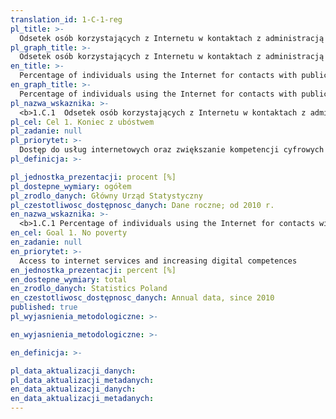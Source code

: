 ```yaml
---
translation_id: 1-C-1-reg
pl_title: >-
  Odsetek osób korzystających z Internetu w kontaktach z administracją publiczną
pl_graph_title: >-
  Odsetek osób korzystających z Internetu w kontaktach z administracją publiczną
en_title: >-
  Percentage of individuals using the Internet for contacts with public authorities or public services for submitting completed forms  
en_graph_title: >-
  Percentage of individuals using the Internet for contacts with public authorities or public services for submitting completed forms
pl_nazwa_wskaznika: >-
  <b>1.C.1  Odsetek osób korzystających z Internetu w kontaktach z administracją publiczną</b>
pl_cel: Cel 1. Koniec z ubóstwem
pl_zadanie: null
pl_priorytet: >-
  Dostęp do usług internetowych oraz zwiększanie kompetencji cyfrowych
pl_definicja: >-

pl_jednostka_prezentacji: procent [%]
pl_dostepne_wymiary: ogółem
pl_zrodlo_danych: Główny Urząd Statystyczny
pl_czestotliwosc_dostępnosc_danych: Dane roczne; od 2010 r.
en_nazwa_wskaznika: >-
  <b>1.C.1 Percentage of individuals using the Internet for contacts with public authorities or public services for submitting completed forms</b>
en_cel: Goal 1. No poverty
en_zadanie: null
en_priorytet: >-
  Access to internet services and increasing digital competences
en_jednostka_prezentacji: percent [%]
en_dostepne_wymiary: total
en_zrodlo_danych: Statistics Poland
en_czestotliwosc_dostępnosc_danych: Annual data, since 2010
published: true
pl_wyjasnienia_metodologiczne: >-

en_wyjasnienia_metodologiczne: >-

en_definicja: >-

pl_data_aktualizacji_danych:
pl_data_aktualizacji_metadanych:
en_data_aktualizacji_danych:
en_data_aktualizacji_metadanych:
---
```

